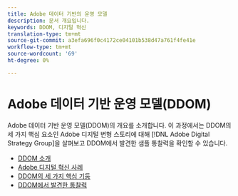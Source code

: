 ```yaml
---
title: Adobe 데이터 기반의 운영 모델
description: 문서 개요입니다.
keywords: DDOM, 디지털 혁신
translation-type: tm+mt
source-git-commit: a3efa696f0c4172ce04101b538d47a761f4fe41e
workflow-type: tm+mt
source-wordcount: '69'
ht-degree: 0%

---
```



# Adobe 데이터 기반 운영 모델(DDOM)

Adobe 데이터 기반 운영 모델(DDOM)의 개요를 소개합니다. 이 과정에서는 DDOM의 세 가지 핵심 요소인 Adobe 디지털 변형 스토리에 대해 [!DNL Adobe Digital Strategy Group]을 살펴보고 DDOM에서 발견한 샘플 통찰력을 확인할 수 있습니다.

* [DDOM 소개](ddom-introduction.md)
* [Adobe 디지털 혁신 사례](transformation-story.md)
* [DDOM의 세 가지 핵심 기둥](ddom-components.md)
* [DDOM에서 발견한 통찰력](ddom-insights.md)

<!--
This is the landing page of the user guide. It should be the first list item in the TOC.md file.

See other user landing pages to get ideas.
-->
